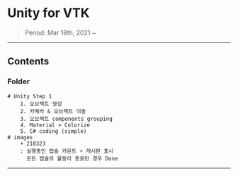 # Unity for VTK
> Period: Mar 18th, 2021 ~
***

## Contents
### Folder
	# Unity Step 1
		1. 오브젝트 생성
		2. 카메라 & 오브젝트 이동
		3. 오브젝트 components grouping
		4. Material > Colorize
		5. C# coding (simple)
	# images
		+ 210323
		: 실행중인 캡슐 카운트 + 게시판 표시
		  모든 캡슐의 활동이 종료된 경우 Done 
***
